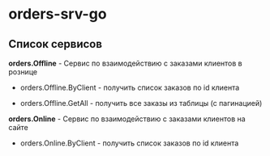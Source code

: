 # orders-srv-go
## Список сервисов
**orders.Offline** - Сервис по взаимодействию с заказами клиентов в рознице

* orders.Offline.ByClient - получить список заказов по id клиента

* orders.Offline.GetAll - получить все заказы из таблицы (с пагинацией)

**orders.Online** - Сервис по взаимодействию с заказами клиентов на сайте

* orders.Online.ByClient - получить список заказов по id клиента
